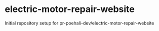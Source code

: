 # electric-motor-repair-website

Initial repository setup for pr-poehali-dev/electric-motor-repair-website
